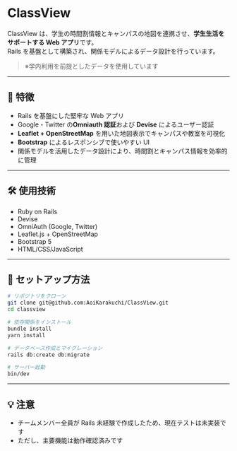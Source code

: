 # ClassView

ClassView は、学生の時間割情報とキャンパスの地図を連携させ、**学生生活をサポートする Web アプリ**です。  
Rails を基盤として構築され、関係モデルによるデータ設計を行っています。

> ※学内利用を前提としたデータを使用しています

---

## 📌 特徴

- Rails を基盤にした堅牢な Web アプリ
- Google・Twitter の**Omniauth 認証**および **Devise** によるユーザー認証
- **Leaflet + OpenStreetMap** を用いた地図表示でキャンパスや教室を可視化
- **Bootstrap** によるレスポンシブで使いやすい UI
- 関係モデルを活用したデータ設計により、時間割とキャンパス情報を効率的に管理

---

## 🛠 使用技術

- Ruby on Rails
- Devise
- OmniAuth (Google, Twitter)
- Leaflet.js + OpenStreetMap
- Bootstrap 5
- HTML/CSS/JavaScript

---

## 🚀 セットアップ方法

```bash
# リポジトリをクローン
git clone git@github.com:AoiKarakuchi/ClassView.git
cd classview

# 依存関係をインストール
bundle install
yarn install

# データベース作成とマイグレーション
rails db:create db:migrate

# サーバー起動
bin/dev
```

---

## 💡 注意

- チームメンバー全員が Rails 未経験で作成したため、現在テストは未実装です
- ただし、主要機能は動作確認済みです
